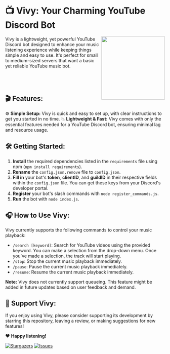 
# 📺 Vivy: Your Charming YouTube Discord Bot

<img align="right" src="https://i.imgur.com/IlgJNak.png" height="200" width="200">
Vivy is a lightweight, yet powerful YouTube Discord bot designed to enhance your music listening experience while keeping things simple and easy to use. It's perfect for small to medium-sized servers that want a basic yet reliable YouTube music bot.
<br></br>
<br></br>


## 🎬 Features:

⚙️ **Simple Setup:** Vivy is quick and easy to set up, with clear instructions to get you started in no time.
💥 **Lightweight & Fast:** Vivy comes with only the essential features needed for a YouTube Discord bot, ensuring minimal lag and resource usage.

## 🛠️ Getting Started:

1. **Install** the required dependencies listed in the `requirements` file using npm (`npm install requirements`).
2. **Rename** the `config.json.remove` file to `config.json`.
3. **Fill in** your bot's **token**, **clientID**, and **guildID** in their respective fields within the `config.json` file. You can get these keys from your Discord's developer portal.
4. **Register** your bot's slash commands with `node register_commands.js`.
5. **Run** the bot with `node index.js`.

## 🎧 How to Use Vivy:

Vivy currently supports the following commands to control your music playback:

- `/search [keyword]`: Search for YouTube videos using the provided keyword. You can make a selection from the drop-down menu. Once you've made a selection, the track will start playing.
- `/stop`: Stop the current music playback immediately.
- `/pause`: Pause the current music playback immediately.
- `/resume`: Resume the current music playback immediately.


**Note:** Vivy does not currently support queueing. This feature might be added in future updates based on user feedback and demand.

## 🌟 Support Vivy:

If you enjoy using Vivy, please consider supporting its development by starring this repository, leaving a review, or making suggestions for new features!

❤️ **Happy listening!**

[![Stargazers](https://img.shields.io/github/stars/CosmicEventHorizon/vivy_discord.svg?style=social&label=Star)](https://github.com/CosmicEventHorizon/vivy_discord)
[![Issues](https://img.shields.io/github/issues/CosmicEventHorizon/vivy_discord.svg)](https://github.com/CosmicEventHorizon/vivy_discord/issues)

